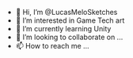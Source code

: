 - 👋 Hi, I’m @LucasMeloSketches
- 👀 I’m interested in Game Tech art
- 🌱 I’m currently learning Unity
- 💞️ I’m looking to collaborate on ...
- 📫 How to reach me ...

<!---
LucasMeloSketches/LucasMeloSketches is a ✨ special ✨ repository because its `README.md` (this file) appears on your GitHub profile.
You can click the Preview link to take a look at your changes.
--->
